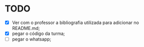# TODO

- [x] Ver com o professor a bibliografia utilizada para adicionar no README.md;
- [x] pegar o código da turma;
- [ ] pegar o whatsapp;